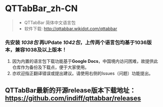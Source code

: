 # QTTabBar_zh-CN

> * QTTabBar 简体中文语言包
> * 软件下载: http://qttabbar.wikidot.com/qttabbar

### 先安装  *1038包*  再UPdate *1042包*，上传两个语言包均**基于1036版本，兼容1038及以上版本**！

  1. 因为内置的语言包下载功能基于**Google Docs**，中国境内访问困难，故提供此仓库作为备份及下载点，便于大家使用。
  2. 亦欢迎指正翻译错误或提出建议。请使用右侧的Issues（问题）功能提出。

## QTTabBar最新的开源release版本下载地址：https://github.com/indiff/qttabbar/releases
